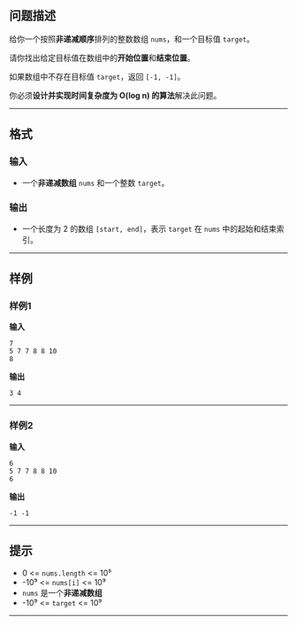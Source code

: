 ## 问题描述

给你一个按照**非递减顺序**排列的整数数组 `nums`，和一个目标值 `target`。

请你找出给定目标值在数组中的**开始位置**和**结束位置**。

如果数组中不存在目标值 `target`，返回 `[-1, -1]`。

你必须**设计并实现时间复杂度为 O(log n) 的算法**解决此问题。

---

## 格式

### 输入

- 一个**非递减数组** `nums` 和一个整数 `target`。

### 输出

- 一个长度为 2 的数组 `[start, end]`，表示 `target` 在 `nums` 中的起始和结束索引。

---

## 样例

### 样例1

**输入**

```
7
5 7 7 8 8 10
8
```

**输出**

```
3 4
```

---

### 样例2

**输入**

```
6
5 7 7 8 8 10
6
```

**输出**

```
-1 -1
```
---


## 提示

- 0 <= `nums.length` <= 10⁵
- -10⁹ <= `nums[i]` <= 10⁹
- `nums` 是一个**非递减数组**
- -10⁹ <= `target` <= 10⁹

---


